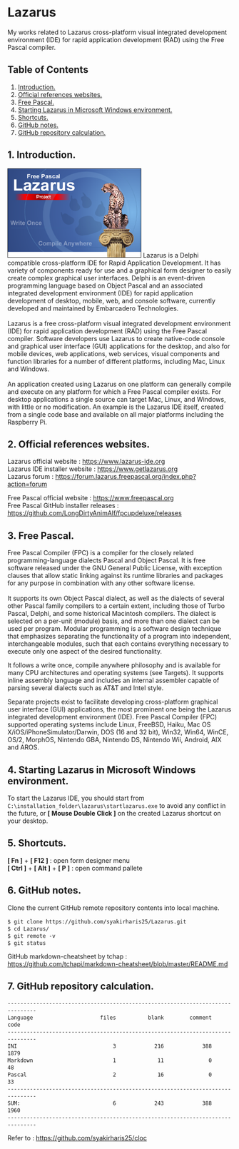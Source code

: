 # Lazarus
My works related to Lazarus cross-platform visual integrated development environment (IDE) for rapid application development (RAD) using the Free Pascal compiler.

## Table of Contents
1. [Introduction.](#introduction)
2. [Official references websites.](#references)
3. [Free Pascal.](#freepascal)
4. [Starting Lazarus in Microsoft Windows environment.](#starting)
5. [Shortcuts.](#shortcuts) 
6. [GitHub notes.](#github)
7. [GitHub repository calculation.](#calculation)

<a name="introduction"></a>
## 1. Introduction.
<img src="Lazarus-cheetah.png" height="200"> 
Lazarus is a Delphi compatible cross-platform IDE for Rapid Application Development. It has variety of components ready for use and a graphical form designer to easily create complex graphical user interfaces. Delphi is an event-driven programming language based on Object Pascal and an associated integrated development environment (IDE) for rapid application development of desktop, mobile, web, and console software, currently developed and maintained by Embarcadero Technologies.
<br /><br />
Lazarus is a free cross-platform visual integrated development environment (IDE) for rapid application development (RAD) using the Free Pascal compiler. Software developers use Lazarus to create native-code console and graphical user interface (GUI) applications for the desktop, and also for mobile devices, web applications, web services, visual components and function libraries for a number of different platforms, including Mac, Linux and Windows.
<br /><br />
An application created using Lazarus on one platform can generally compile and execute on any platform for which a Free Pascal compiler exists. For desktop applications a single source can target Mac, Linux, and Windows, with little or no modification. An example is the Lazarus IDE itself, created from a single code base and available on all major platforms including the Raspberry Pi.

<a name="references"></a>
## 2. Official references websites. <br />
Lazarus official website : https://www.lazarus-ide.org <br />
Lazarus IDE installer website : https://www.getlazarus.org <br />
Lazarus forum : https://forum.lazarus.freepascal.org/index.php?action=forum <br />

Free Pascal official website : https://www.freepascal.org <br />
Free Pascal GitHub installer releases : https://github.com/LongDirtyAnimAlf/fpcupdeluxe/releases <br />

<a name="freepascal"></a>
## 3. Free Pascal.
Free Pascal Compiler (FPC) is a compiler for the closely related programming-language dialects Pascal and Object Pascal. It is free software released under the GNU General Public License, with exception clauses that allow static linking against its runtime libraries and packages for any purpose in combination with any other software license.
<br /><br />
It supports its own Object Pascal dialect, as well as the dialects of several other Pascal family compilers to a certain extent, including those of Turbo Pascal, Delphi, and some historical Macintosh compilers. The dialect is selected on a per-unit (module) basis, and more than one dialect can be used per program. Modular programming is a software design technique that emphasizes separating the functionality of a program into independent, interchangeable modules, such that each contains everything necessary to execute only one aspect of the desired functionality.

It follows a write once, compile anywhere philosophy and is available for many CPU architectures and operating systems (see Targets). It supports inline assembly language and includes an internal assembler capable of parsing several dialects such as AT&T and Intel style.

Separate projects exist to facilitate developing cross-platform graphical user interface (GUI) applications, the most prominent one being the Lazarus integrated development environment (IDE). Free Pascal Compiler (FPC) supported operating systems include Linux, FreeBSD, Haiku, Mac OS X/iOS/iPhoneSimulator/Darwin, DOS (16 and 32 bit), Win32, Win64, WinCE, OS/2, MorphOS, Nintendo GBA, Nintendo DS, Nintendo Wii, Android, AIX and AROS.

<a name="starting"></a>
## 4. Starting Lazarus in Microsoft Windows environment.
To start the Lazarus IDE, you should start from `C:\installation_folder\lazarus\startlazarus.exe` to avoid any conflict in the future, or **[ Mouse Double Click ]** on the created Lazarus shortcut on your desktop.

<a name="shortcuts"></a>
## 5. Shortcuts.
**[ Fn ]** + **[ F12 ]** : open form designer menu <br />
**[ Ctrl ]** + **[ Alt ]** + **[ P ]** : open command pallete <br />

<a name="github"></a>
## 6. GitHub notes.
Clone the current GitHub remote repository contents into local machine.
```
$ git clone https://github.com/syakirharis25/Lazarus.git
$ cd Lazarus/
$ git remote -v
$ git status
```

GitHub markdown-cheatsheet by tchap : https://github.com/tchapi/markdown-cheatsheet/blob/master/README.md

<a name="calculation"></a>
## 7. GitHub repository calculation.
```
-------------------------------------------------------------------------------
Language                     files          blank        comment           code
-------------------------------------------------------------------------------
INI                              3            216            388           1879
Markdown                         1             11              0             48
Pascal                           2             16              0             33
-------------------------------------------------------------------------------
SUM:                             6            243            388           1960
-------------------------------------------------------------------------------
```
Refer to : https://github.com/syakirharis25/cloc
